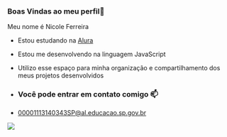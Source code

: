 ### Boas Vindas ao meu perfil🩵

Meu nome é Nicole Ferreira

- Estou estudando na [Alura](https://www.alura.com.br)
- Estou me desenvolvendo na linguagem JavaScript
- Utilizo esse espaço para minha organização e compartilhamento dos meus projetos desenvolvidos

- ### Você pode entrar em contato comigo 📫

- 00001113140343SP@al.educacao.sp.gov.br

![](https://media1.tenor.com/m/JcuSfsgy_IoAAAAC/goku-dragon-ball.gif)

